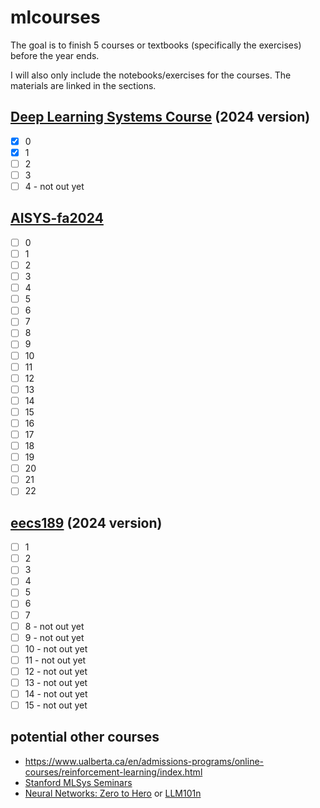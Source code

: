 # mlcourses
The goal is to finish 5 courses or textbooks (specifically the exercises) before the year ends.

I will also only include the notebooks/exercises for the courses. The materials are linked in the sections.

## [Deep Learning Systems Course](https://dlsyscourse.org/assignments/) (2024 version)
- [x] 0
- [x] 1
- [ ] 2
- [ ] 3
- [ ] 4 - not out yet

## [AISYS-fa2024](https://ucbsky.github.io/aisys-fa2024/schedule/)
- [ ] 0
- [ ] 1
- [ ] 2
- [ ] 3
- [ ] 4
- [ ] 5
- [ ] 6
- [ ] 7
- [ ] 8
- [ ] 9
- [ ] 10
- [ ] 11
- [ ] 12
- [ ] 13
- [ ] 14
- [ ] 15
- [ ] 16
- [ ] 17
- [ ] 18
- [ ] 19
- [ ] 20
- [ ] 21
- [ ] 22

## [eecs189](https://eecs189.org/) (2024 version)
- [ ] 1
- [ ] 2
- [ ] 3
- [ ] 4
- [ ] 5
- [ ] 6
- [ ] 7
- [ ] 8 - not out yet
- [ ] 9 - not out yet
- [ ] 10 - not out yet
- [ ] 11 - not out yet
- [ ] 12 - not out yet
- [ ] 13 - not out yet
- [ ] 14 - not out yet
- [ ] 15 - not out yet

## potential other courses
- https://www.ualberta.ca/en/admissions-programs/online-courses/reinforcement-learning/index.html
- [Stanford MLSys Seminars](https://www.youtube.com/@StanfordMLSysSeminars/streams)
- [Neural Networks: Zero to Hero](https://karpathy.ai/zero-to-hero.html)  or [LLM101n](https://github.com/karpathy/LLM101n)
